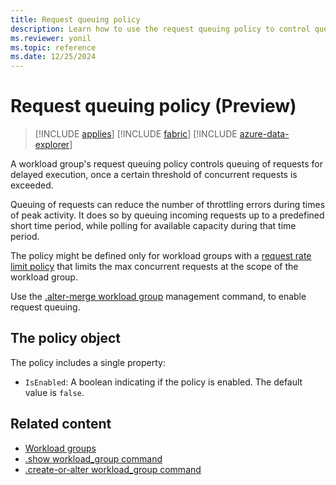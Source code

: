 ```yaml
---
title: Request queuing policy
description: Learn how to use the request queuing policy to control queuing of requests for delayed execution.
ms.reviewer: yonil
ms.topic: reference
ms.date: 12/25/2024
---
```

# Request queuing policy (Preview)

> [!INCLUDE [applies](../includes/applies-to-version/applies.md)] [!INCLUDE [fabric](../includes/applies-to-version/fabric.md)] [!INCLUDE [azure-data-explorer](../includes/applies-to-version/azure-data-explorer.md)]

A workload group's request queuing policy controls queuing of requests for delayed execution, once a certain threshold of concurrent requests is exceeded.

Queuing of requests can reduce the number of throttling errors during times of peak activity. It does so by queuing incoming requests up to a predefined short time period, while polling for available capacity during that time period.

The policy might be defined only for workload groups with a [request rate limit policy](request-rate-limit-policy.md) that limits the max concurrent requests at the scope of the workload group.

Use the [.alter-merge workload group](alter-merge-workload-group-command.md#alter-the-request-queuing-policy) management command, to enable request queuing.

## The policy object

The policy includes a single property:

* `IsEnabled`: A boolean indicating if the policy is enabled. The default value is `false`.

## Related content

* [Workload groups](workload-groups.md)
* [.show workload_group command](show-workload-group-command.md)
* [.create-or-alter workload_group command](create-or-alter-workload-group-command.md)
